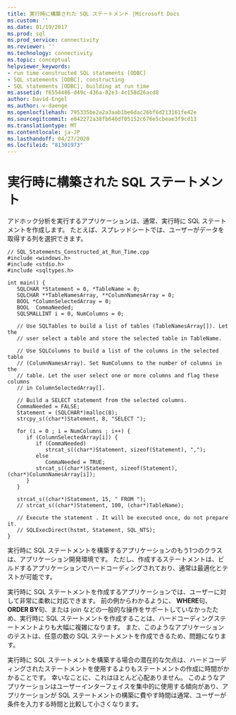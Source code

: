 ```yaml
---
title: 実行時に構築された SQL ステートメント |Microsoft Docs
ms.custom: ''
ms.date: 01/19/2017
ms.prod: sql
ms.prod_service: connectivity
ms.reviewer: ''
ms.technology: connectivity
ms.topic: conceptual
helpviewer_keywords:
- run time constructed SQL statements [ODBC]
- SQL statements [ODBC], constructing
- SQL statements [ODBC], building at run time
ms.assetid: f6554486-d49c-436a-82e3-4c158d26acd8
author: David-Engel
ms.author: v-daenge
ms.openlocfilehash: 795335be2a2a3aab1be6dac26bf6d213161fe42e
ms.sourcegitcommit: e042272a38fb646df05152c676e5cbeae3f9cd13
ms.translationtype: MT
ms.contentlocale: ja-JP
ms.lasthandoff: 04/27/2020
ms.locfileid: "81301973"
---
```

# <a name="sql-statements-constructed-at-run-time"></a>実行時に構築された SQL ステートメント
アドホック分析を実行するアプリケーションは、通常、実行時に SQL ステートメントを作成します。 たとえば、スプレッドシートでは、ユーザーがデータを取得する列を選択できます。  
  
```  
// SQL_Statements_Constructed_at_Run_Time.cpp  
#include <windows.h>  
#include <stdio.h>  
#include <sqltypes.h>  
  
int main() {  
   SQLCHAR *Statement = 0, *TableName = 0;  
   SQLCHAR **TableNamesArray, **ColumnNamesArray = 0;  
   BOOL *ColumnSelectedArray = 0;  
   BOOL  CommaNeeded;  
   SQLSMALLINT i = 0, NumColumns = 0;  
  
   // Use SQLTables to build a list of tables (TableNamesArray[]). Let the  
   // user select a table and store the selected table in TableName.  
  
   // Use SQLColumns to build a list of the columns in the selected table  
   // (ColumnNamesArray). Set NumColumns to the number of columns in the  
   // table. Let the user select one or more columns and flag these columns  
   // in ColumnSelectedArray[].  
  
   // Build a SELECT statement from the selected columns.  
   CommaNeeded = FALSE;  
   Statement = (SQLCHAR*)malloc(8);  
   strcpy_s((char*)Statement, 8, "SELECT ");  
  
   for (i = 0 ; i = NumColumns ; i++) {  
      if (ColumnSelectedArray[i]) {  
         if (CommaNeeded)  
            strcat_s((char*)Statement, sizeof(Statement), ",");  
         else  
            CommaNeeded = TRUE;  
         strcat_s((char*)Statement, sizeof(Statement), (char*)ColumnNamesArray[i]);  
      }  
   }  
  
   strcat_s((char*)Statement, 15, " FROM ");  
   // strcat_s((char*)Statement, 100, (char*)TableName);  
  
   // Execute the statement . It will be executed once, do not prepare it.  
   // SQLExecDirect(hstmt, Statement, SQL_NTS);  
}  
```  
  
 実行時に SQL ステートメントを構築するアプリケーションのもう1つのクラスは、アプリケーション開発環境です。 ただし、作成するステートメントは、ビルドするアプリケーションでハードコーディングされており、通常は最適化とテストが可能です。  
  
 実行時に SQL ステートメントを作成するアプリケーションでは、ユーザーに対して非常に柔軟に対応できます。 前の例からわかるように、 **WHERE**句、 **ORDER BY**句、または join などの一般的な操作をサポートしていなかったため、実行時に SQL ステートメントを作成することは、ハードコーディングステートメントよりも大幅に複雑になります。 また、このようなアプリケーションのテストは、任意の数の SQL ステートメントを作成できるため、問題になります。  
  
 実行時に SQL ステートメントを構築する場合の潜在的な欠点は、ハードコーディングされたステートメントを使用するよりもステートメントの作成に時間がかかることです。 幸いなことに、これはほとんど心配ありません。 このようなアプリケーションはユーザーインターフェイスを集中的に使用する傾向があり、アプリケーションが SQL ステートメントの構築に費やす時間は通常、ユーザーが条件を入力する時間と比較して小さくなります。
